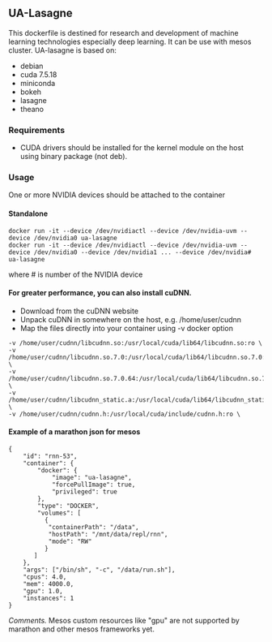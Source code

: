 
## UA-Lasagne

This dockerfile is destined for research and development of machine learning technologies especially deep learning. It can be use with mesos cluster.
UA-lasagne is based on:
- debian
- cuda 7.5.18
- miniconda
- bokeh
- lasagne
- theano

### Requirements

- CUDA drivers should be installed for the kernel module on the host using binary package (not deb).

### Usage

One or more NVIDIA devices should be attached to the container

#### Standalone
```
docker run -it --device /dev/nvidiactl --device /dev/nvidia-uvm --device /dev/nvidia0 ua-lasagne
docker run -it --device /dev/nvidiactl --device /dev/nvidia-uvm --device /dev/nvidia0 --device /dev/nvidia1 ... --device /dev/nvidia# ua-lasagne 
```
  where # is number of the NVIDIA device

#### For greater performance, you can also install cuDNN.
  - Download from the cuDNN website
  - Unpack cuDNN in somewhere on the host, e.g. /home/user/cudnn
  - Map the files directly into your container using -v docker option

```
-v /home/user/cudnn/libcudnn.so:/usr/local/cuda/lib64/libcudnn.so:ro \
-v /home/user/cudnn/libcudnn.so.7.0:/usr/local/cuda/lib64/libcudnn.so.7.0:ro \
-v /home/user/cudnn/libcudnn.so.7.0.64:/usr/local/cuda/lib64/libcudnn.so.7.0.64:ro \
-v /home/user/cudnn/libcudnn_static.a:/usr/local/cuda/lib64/libcudnn_static.a:ro \
-v /home/user/cudnn/cudnn.h:/usr/local/cuda/include/cudnn.h:ro \

```
#### Example of a marathon json for mesos
```
{
    "id": "rnn-53",
    "container": {
        "docker": {
            "image": "ua-lasagne",
            "forcePullImage": true,
            "privileged": true
        },
        "type": "DOCKER",
        "volumes": [
          {
           "containerPath": "/data",
           "hostPath": "/mnt/data/repl/rnn",
           "mode": "RW"
          }
       ]
    },
    "args": ["/bin/sh", "-c", "/data/run.sh"],
    "cpus": 4.0,
    "mem": 4000.0,
    "gpu": 1.0,
    "instances": 1
}
```
*Comments.* Mesos custom resources like "gpu" are not supported by marathon and other mesos frameworks yet. 
